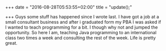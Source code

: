 +++
date = "2016-08-28T05:53:55+02:00"
title = "update();"

+++
Guys some stuff has happened since I wrote last. I have got a job at a small
consultant business and after i graduated form my PBA I was asked if I wanted to
teach programming for a bit. I though why not and jumped the opportunity. So
here I am, teaching Java programming to an international class two times a week
and consulting the rest of the week. Life is pretty great.
